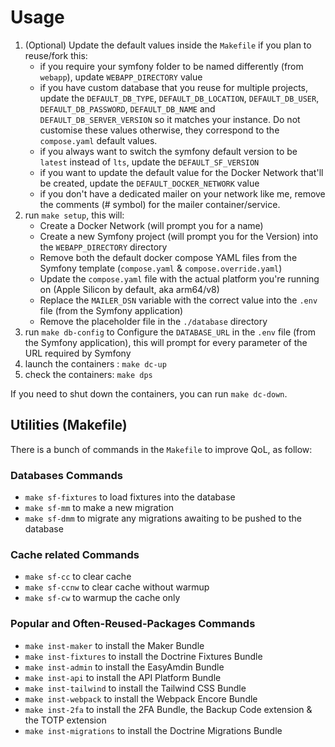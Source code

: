 # Usage

1. (Optional) Update the default values inside the `Makefile` if you plan to reuse/fork this:
    - if you require your symfony folder to be named differently (from `webapp`), update `WEBAPP_DIRECTORY` value
    - if you have custom database that you reuse for multiple projects, update the `DEFAULT_DB_TYPE`, `DEFAULT_DB_LOCATION`, `DEFAULT_DB_USER`, `DEFAULT_DB_PASSWORD`, `DEFAULT_DB_NAME` and `DEFAULT_DB_SERVER_VERSION` so it matches your instance. Do not customise these values otherwise, they correspond to the `compose.yaml` default values.
    - if you always want to switch the symfony default version to be `latest` instead of `lts`, update the `DEFAULT_SF_VERSION`
    - if you want to update the default value for the Docker Network that'll be created, update the `DEFAULT_DOCKER_NETWORK` value
    - if you don't have a dedicated mailer on your network like me, remove the comments (# symbol) for the mailer container/service.
2. run `make setup`, this will:
    - Create a Docker Network (will prompt you for a name)
    - Create a new Symfony project (will prompt you for the Version) into the `WEBAPP_DIRECTORY` directory
    - Remove both the default docker compose YAML files from the Symfony template (`compose.yaml` & `compose.override.yaml`)
    - Update the `compose.yaml` file with the actual platform you're running on (Apple Silicon by default, aka arm64/v8)
    - Replace the `MAILER_DSN` variable with the correct value into the `.env` file (from the Symfony application)
    - Remove the placeholder file in the `./database` directory
3. run `make db-config` to Configure the `DATABASE_URL` in the `.env` file (from the Symfony application), this will prompt for every parameter of the URL required by Symfony
4. launch the containers : `make dc-up`
5. check the containers: `make dps`

If you need to shut down the containers, you can run `make dc-down`.

## Utilities (Makefile)

There is a bunch of commands in the `Makefile` to improve QoL, as follow:

### Databases Commands

- `make sf-fixtures` to load fixtures into the database
- `make sf-mm` to make a new migration
- `make sf-dmm` to migrate any migrations awaiting to be pushed to the database

### Cache related Commands

- `make sf-cc` to clear cache
- `make sf-ccnw` to clear cache without warmup
- `make sf-cw` to warmup the cache only

### Popular and Often-Reused-Packages Commands

- `make inst-maker` to install the Maker Bundle
- `make inst-fixtures` to install the Doctrine Fixtures Bundle
- `make inst-admin` to install the EasyAmdin Bundle
- `make inst-api` to install the API Platform Bundle
- `make inst-tailwind` to install the Tailwind CSS Bundle
- `make inst-webpack` to install the Webpack Encore Bundle
- `make inst-2fa` to install the 2FA Bundle, the Backup Code extension & the TOTP extension
- `make inst-migrations` to install the Doctrine Migrations Bundle
